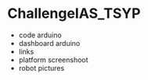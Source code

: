 # ChallengeIAS_TSYP
- code arduino
- dashboard arduino
- links
- platform screenshoot
- robot pictures 
